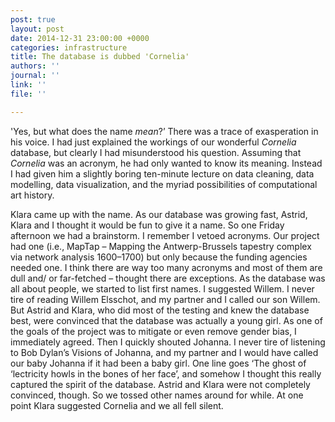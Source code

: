 ```yaml
---
post: true
layout: post
date: 2014-12-31 23:00:00 +0000
categories: infrastructure
title: The database is dubbed 'Cornelia'
authors: ''
journal: ''
link: ''
file: ''

---
```

'Yes, but what does the name _mean_?’ There was a trace of exasperation in his voice. I had just explained the workings of our wonderful _Cornelia_ database, but clearly I had misunderstood his question. Assuming that _Cornelia_ was an acronym, he had only wanted to know its meaning. Instead I had given him a slightly boring ten-minute lecture on data cleaning, data modelling, data visualization, and the myriad possibilities of computational art history.

Klara came up with the name. As our database was growing fast, Astrid, Klara and I thought it would be fun to give it a name. So one Friday afternoon we had a brainstorm. I remember I vetoed acronyms. Our project had one (i.e., MapTap – Mapping the Antwerp-Brussels tapestry complex via network analysis 1600–1700) but only because the funding agencies needed one. I think there are way too many acronyms and most of them are dull and/ or far-fetched – thought there are exceptions. As the database was all about people, we started to list first names. I suggested Willem. I never tire of reading Willem Elsschot, and my partner and I called our son Willem. But Astrid and Klara, who did most of the testing and knew the database best, were convinced that the database was actually a young girl. As one of the goals of the project was to mitigate or even remove gender bias, I immediately agreed. Then I quickly shouted Johanna. I never tire of listening to Bob Dylan’s Visions of Johanna, and my partner and I would have called our baby Johanna if it had been a baby girl. One line goes ‘The ghost of ‘lectricity howls in the bones of her face’, and somehow I thought this really captured the spirit of the database. Astrid and Klara were not completely convinced, though. So we tossed other names around for while. At one point Klara suggested Cornelia and we all fell silent.